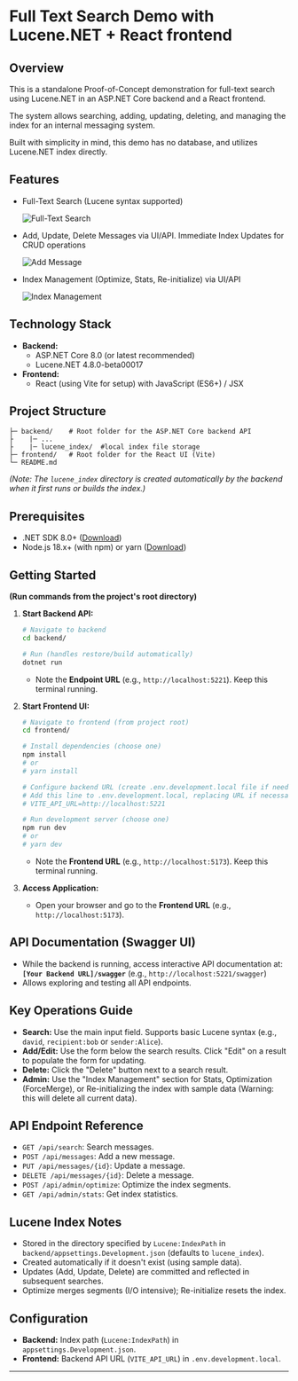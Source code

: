# Full Text Search Demo with Lucene.NET + React frontend

## Overview

This is a standalone Proof-of-Concept demonstration for full-text search using Lucene.NET in an ASP.NET Core backend and a React frontend. 

The system allows searching, adding, updating, deleting, and managing the index for an internal messaging system.

Built with simplicity in mind, this demo has no database, and utilizes Lucene.NET index directly.

## Features

* Full-Text Search (Lucene syntax supported)

    ![Full-Text Search](docs/search-1.png) 

* Add, Update, Delete Messages via UI/API. Immediate Index Updates for CRUD operations

    ![Add Message](docs/search-2-add-edit.png)  

* Index Management (Optimize, Stats, Re-initialize) via UI/API

    ![Index Management](docs/search-3-index-management.png) 

## Technology Stack

* **Backend:**
    * ASP.NET Core 8.0 (or latest recommended)
    * Lucene.NET 4.8.0-beta00017
* **Frontend:**
    * React (using Vite for setup) with JavaScript (ES6+) / JSX
    
## Project Structure
```
├─ backend/    # Root folder for the ASP.NET Core backend API
├    |─ ...
├    |─ lucene_index/  #local index file storage
├─ frontend/   # Root folder for the React UI (Vite)
└─ README.md
```
*(Note: The `lucene_index` directory is created automatically by the backend when it first runs or builds the index.)*

## Prerequisites

* .NET SDK 8.0+ ([Download](https://dotnet.microsoft.com/download))
* Node.js 18.x+ (with npm) or yarn ([Download](https://nodejs.org/))

## Getting Started

**(Run commands from the project's root directory)**

1.  **Start Backend API:**
    ```bash
    # Navigate to backend
    cd backend/

    # Run (handles restore/build automatically)
    dotnet run
    ```
    * Note the **Endpoint URL** (e.g., `http://localhost:5221`). Keep this terminal running.

2.  **Start Frontend UI:**
    ```bash
    # Navigate to frontend (from project root)
    cd frontend/

    # Install dependencies (choose one)
    npm install
    # or
    # yarn install

    # Configure backend URL (create .env.development.local file if needed)
    # Add this line to .env.development.local, replacing URL if necessary:
    # VITE_API_URL=http://localhost:5221

    # Run development server (choose one)
    npm run dev
    # or
    # yarn dev
    ```
    * Note the **Frontend URL** (e.g., `http://localhost:5173`). Keep this terminal running.

3.  **Access Application:**
    * Open your browser and go to the **Frontend URL** (e.g., `http://localhost:5173`).

## API Documentation (Swagger UI)

* While the backend is running, access interactive API documentation at:
    **`[Your Backend URL]/swagger`**
    (e.g., `http://localhost:5221/swagger`)
* Allows exploring and testing all API endpoints.

## Key Operations Guide

* **Search:** Use the main input field. Supports basic Lucene syntax (e.g., `david`, `recipient:bob` or  `sender:Alice`).
* **Add/Edit:** Use the form below the search results. Click "Edit" on a result to populate the form for updating.
* **Delete:** Click the "Delete" button next to a search result.
* **Admin:** Use the "Index Management" section for Stats, Optimization (ForceMerge), or Re-initializing the index with sample data (Warning: this will delete all current data).

## API Endpoint Reference

* `GET /api/search`: Search messages.
* `POST /api/messages`: Add a new message.
* `PUT /api/messages/{id}`: Update a message.
* `DELETE /api/messages/{id}`: Delete a message.
* `POST /api/admin/optimize`: Optimize the index segments.
* `GET /api/admin/stats`: Get index statistics.

## Lucene Index Notes

* Stored in the directory specified by `Lucene:IndexPath` in `backend/appsettings.Development.json` (defaults to `lucene_index`).
* Created automatically if it doesn't exist (using sample data).
* Updates (Add, Update, Delete) are committed and reflected in subsequent searches.
* Optimize merges segments (I/O intensive); Re-initialize resets the index.

## Configuration

* **Backend:** Index path (`Lucene:IndexPath`) in `appsettings.Development.json`.
* **Frontend:** Backend API URL (`VITE_API_URL`) in `.env.development.local`.

---